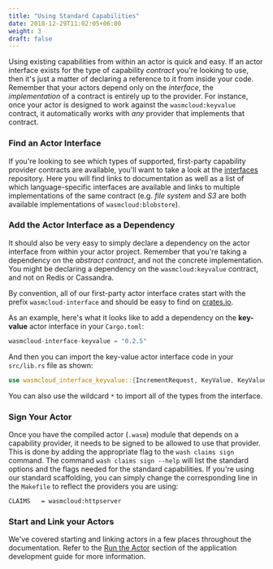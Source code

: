 ```yaml
---
title: "Using Standard Capabilities"
date: 2018-12-29T11:02:05+06:00
weight: 3
draft: false
---
```


Using existing capabilities from within an actor is quick and easy. If an actor interface exists for the type of capability _contract_ you're looking to use, then it's just a matter of declaring a reference to it from inside your code. Remember that your actors depend only on the _interface_, the _implementation_ of a contract is entirely up to the provider. For instance, once your actor is designed to work against the `wasmcloud:keyvalue` contract, it automatically works with _any_ provider that implements that contract.

### Find an Actor Interface

If you're looking to see which types of supported, first-party capability provider contracts are available, you'll want to take a look at the [interfaces](https://github.com/wasmCloud/interfaces/) repository. Here you will find links to documentation as well as a list of which language-specific interfaces are available and links to multiple implementations of the same contract (e.g. _file system_ and _S3_ are both available implementations of `wasmcloud:blobstore`).

### Add the Actor Interface as a Dependency

It should also be very easy to simply declare a dependency on the actor interface from within your actor project. Remember that you're taking a dependency on the _abstract contract_, and not the concrete implementation. You might be declaring a dependency on the `wasmcloud:keyvalue` contract, and not on Redis or Cassandra.

By convention, all of our first-party actor interface crates start with the prefix `wasmcloud-interface` and should be easy to find on [crates.io](https://crates.io/search?page=1&per_page=10&q=wasmcloud-interface).

As an example, here's what it looks like to add a dependency on the **key-value** actor interface in your `Cargo.toml`:

```rust
wasmcloud-interface-keyvalue = "0.2.5"
```

And then you can import the key-value actor interface code in your `src/lib.rs` file as shown:

```rust
use wasmcloud_interface_keyvalue::{IncrementRequest, KeyValue, KeyValueSender};
```

You can also use the wildcard `*` to import all of the types from the interface.

### Sign Your Actor

Once you have the compiled actor (`.wasm`) module that depends on a capability provider, it needs to be signed to be allowed to use that provider. This is done by adding the appropriate flag to the `wash claims sign` command. The command `wash claims sign --help` will list the standard options and the flags needed for the standard capabilities. If you're using our standard scaffolding, you can simply change the corresponding line in the `Makefile` to reflect the providers you are using:

```make
CLAIMS   = wasmcloud:httpserver
```

### Start and Link your Actors

We've covered starting and linking actors in a few places throughout the documentation. Refer to the [Run the Actor](/app-dev/create-actor/run) section of the application development guide for more information.

